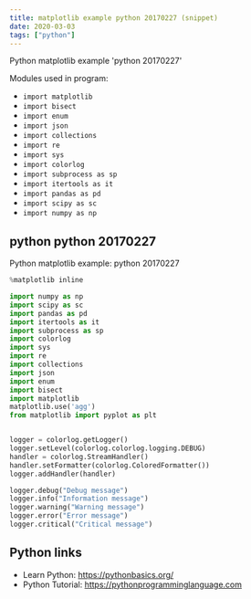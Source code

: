 ```yaml
---
title: matplotlib example python 20170227 (snippet)
date: 2020-03-03
tags: ["python"]
---
```

Python matplotlib example 'python 20170227'


Modules used in program: 
* `import matplotlib`
* `import bisect`
* `import enum`
* `import json`
* `import collections`
* `import re`
* `import sys`
* `import colorlog`
* `import subprocess as sp`
* `import itertools as it`
* `import pandas as pd`
* `import scipy as sc`
* `import numpy as np`

## python python 20170227

Python matplotlib example: python 20170227

```python
%matplotlib inline

import numpy as np
import scipy as sc
import pandas as pd
import itertools as it
import subprocess as sp
import colorlog
import sys
import re
import collections
import json
import enum
import bisect
import matplotlib
matplotlib.use('agg')
from matplotlib import pyplot as plt


logger = colorlog.getLogger()
logger.setLevel(colorlog.colorlog.logging.DEBUG)
handler = colorlog.StreamHandler()
handler.setFormatter(colorlog.ColoredFormatter())
logger.addHandler(handler)

logger.debug("Debug message")
logger.info("Information message")
logger.warning("Warning message")
logger.error("Error message")
logger.critical("Critical message")

```

## Python links

- Learn Python: https://pythonbasics.org/
- Python Tutorial: https://pythonprogramminglanguage.com
